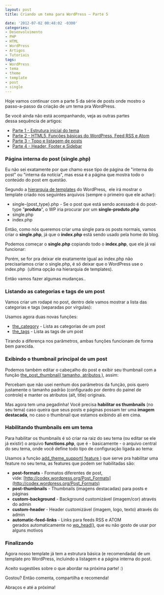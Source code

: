 ```yaml
---
layout: post
title: Criando um tema para WordPress – Parte 5

date: '2012-07-02 00:48:02 -0300'
categories:
- Desenvolvimento
- PHP
- HTML
- WordPress
- Artigos
- Tutoriais
tags:
- WordPress
- tema
- theme
- template
- post
- single
---
```

Hoje vamos continuar com a parte 5 da série de posts onde mostro o passo-a-passo da criação de um tema pra WordPress.

Se você ainda não está acompanhando, veja as outras partes dessa sequência de artigos:

* [Parte 1 - Estrutura inicial do tema](/criando-um-tema-para-wordpress)
* [Parte 2 - HTML5, Funções básicas do WordPress, Feed RSS e Atom](/criando-um-tema-para-wordpress-parte-2)
* [Parte 3 - Topo e listagem de posts](/criando-um-tema-para-wordpress-parte-3)
* [Parte 4 - Header, Footer e Sidebar](/criando-um-tema-para-wordpress-parte-4)

### Página interna do post (single.php)
Eu não sei exatamente por que chamo esse tipo de página de "interna do post" ou "interna da notícia", mas essa é a página que mostra todo o conteúdo do post em questão.

Segundo a [hierarquia de templates](http://codex.wordpress.org/Template_Hierarchy) do WordPress,  ele irá mostrar o template criado nos seguintes arquivos (sempre o primeiro que ele achar):

* single-{post_type}.php - Se o post que está sendo acessado é do post-type "**produto**", o WP iria procurar por um **single-produto.php**
* single.php
* index.php

Então, como nós queremos criar uma single para os posts normais, vamos criar o **single.php**, já que o **index.php** está sendo usado pela home do blog.

Podemos começar o **single.php** copiando todo o **index.php**, que ele já vai funcionar:

<div data-gist-id="3030780" data-gist-show-loading="false"></div>

Porém, se for pra deixar ele exatamente igual ao index.php não precisaríamos criar o single.php, é só deixar que o WordPress use o index.php  (ultima opção na hierarquia de templates).

Então vamos fazer algumas mudanças..

### Listando as categorias e tags de um post
Vamos criar um rodapé no post, dentro dele vamos mostrar a lista das categorias e tags (separadas por vírgulas):

<div data-gist-id="3030816" data-gist-show-loading="false"></div>

Usamos agora duas novas funções:

* [the_category](http://codex.wordpress.org/Function_Reference/the_category) - Lista as categorias de um post
* [the_tags](http://codex.wordpress.org/Function_Reference/the_tags) - Lista as tags de um post

Tirando a diferença nos parâmetros, ambas funções funcionam de forma bem parecida.

### Exibindo o thumbnail principal de um post
Podemos também editar o cabeçalho do post e exibir seu thumbnail com a função [the_post_thumbnail( tamanho, atributos )](http://codex.wordpress.org/Function_Reference/the_post_thumbnail), assim:

<div data-gist-id="3030838" data-gist-show-loading="false"></div>

Percebam que não usei nenhum dos parâmetros da função, pois quero justamente o tamanho padrão (configurado por dentro do painel de controle) e manter os atributos (alt, title) originais.

Mas agora tem uma pegadinha! Você precisa **habilitar os thumbnails** (no seu tema) caso queira que seus posts e páginas possam ter uma **imagem destacada**, no caso o thumbnail que estamos exibindo ali em cima.

### Habilitando thumbnails em um tema
Para habilitar os thumbnails é só criar na raiz do seu tema (ou editar se ele já existir) o arquivo **functions.php**, que é - basicamente - o arquivo central do seu tema, onde você define todo tipo de configuração ligada ao tema:

<div data-gist-id="3030858" data-gist-show-loading="false"></div>

Usamos a função [add_theme_support( feature )](http://codex.wordpress.org/Function_Reference/add_theme_support) que serve pra habilitar uma feature no seu tema, as features que podem ser habilitadas são:

* **post-formats** - Formatos diferentes de post, vide: [http://codex.wordpress.org/Post_Formats](http://codex.wordpress.org/Post_Formats)
* **post-thumbnails** - Thumbnails (imagens destacadas) para posts e páginas
* **custom-background** - Background customizável (imagem/cor) através do admin
* **custom-header** - Header customizável (imagem, logo, texto) através do admin
* **automatic-feed-links** - Links para feeds RSS e ATOM gerados automaticamente no [wp_head()](http://codex.wordpress.org/Function_Reference/wp_head), que eu não gosto de usar por alguns motivos

### Finalizando
Agora nosso template já tem a estrutura básica (e recomendada) de um template pro WordPress, incluindo a listagem e a página interna do post.

Aceito sugestões sobre o que abordar na próxima parte! :)

<!-- Acompanhe o template que estou criando pro meu blog, com mais algumas coisinhas (que não coloquei aqui), no GitHub: [https://github.com/TiuTalk/blog.thiagobelem.net](https://github.com/TiuTalk/blog.thiagobelem.net) -->

Gostou? Então comenta, compartilha e recomenda!

Abraços e até a próxima!

